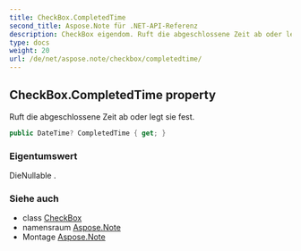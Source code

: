 ```yaml
---
title: CheckBox.CompletedTime
second_title: Aspose.Note für .NET-API-Referenz
description: CheckBox eigendom. Ruft die abgeschlossene Zeit ab oder legt sie fest.
type: docs
weight: 20
url: /de/net/aspose.note/checkbox/completedtime/
---
```

## CheckBox.CompletedTime property

Ruft die abgeschlossene Zeit ab oder legt sie fest.

```csharp
public DateTime? CompletedTime { get; }
```

### Eigentumswert

DieNullable .

### Siehe auch

* class [CheckBox](../)
* namensraum [Aspose.Note](../../checkbox/)
* Montage [Aspose.Note](../../../)


